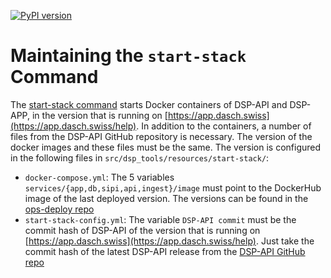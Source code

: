 [![PyPI version](https://badge.fury.io/py/dsp-tools.svg)](https://badge.fury.io/py/dsp-tools)

# Maintaining the `start-stack` Command

The [start-stack command](../cli-commands.md#start-stack) 
starts Docker containers of DSP-API and DSP-APP, 
in the version that is running on [https://app.dasch.swiss](https://app.dasch.swiss/help). 
In addition to the containers, 
a number of files from the DSP-API GitHub repository is necessary. 
The version of the docker images and these files must be the same. 
The version is configured in the following files in `src/dsp_tools/resources/start-stack/`:

- `docker-compose.yml`: 
  The 5 variables `services/{app,db,sipi,api,ingest}/image` 
  must point to the DockerHub image of the last deployed version.
  The versions can be found in the
  [ops-deploy repo](https://github.com/dasch-swiss/ops-deploy/blob/main/roles/dsp-deploy/files/RELEASE.json)
- `start-stack-config.yml`: 
  The variable `DSP-API commit` 
  must be the commit hash of DSP-API 
  of the version that is running on [https://app.dasch.swiss](https://app.dasch.swiss/help).
  Just take the commit hash of the latest DSP-API release
  from the [DSP-API GitHub repo](https://github.com/dasch-swiss/dsp-api/commits/main)
